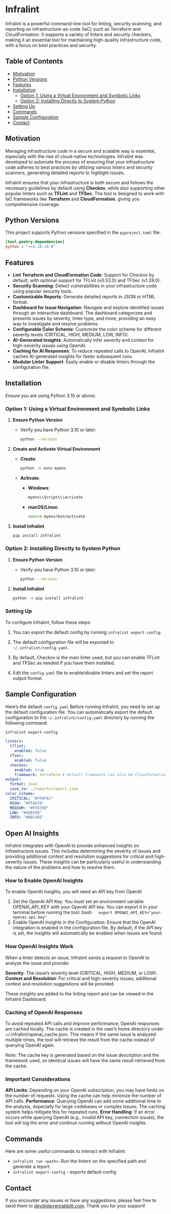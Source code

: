 # Infralint

Infralint is a powerful command-line tool for linting, security scanning, and reporting on infrastructure-as-code (IaC) such as Terraform and CloudFormation. It supports a variety of linters and security checkers, making it an essential tool for maintaining high-quality infrastructure code, with a focus on best practices and security.

## Table of Contents

- [Motivation](#motivation)
- [Python Versions](#python-versions)
- [Features](#features)
- [Installation](#installation)
  - [Option 1: Using a Virtual Environment and Symbolic Links](#option-1-using-a-virtual-environment-and-symbolic-links)
  - [Option 2: Installing Directly to System Python](#option-2-installing-directly-to-system-python)
- [Setting Up](#setting-up)
- [Commands](#commands)
- [Sample Configuration](#sample-configuration)
- [Contact](#contact)

## Motivation

Managing infrastructure code in a secure and scalable way is essential, especially with the rise of cloud-native technologies. Infralint was developed to automate the process of ensuring that your infrastructure code adheres to best practices by utilizing various linters and security scanners, generating detailed reports to highlight issues.

Infralint ensures that your infrastructure is both secure and follows the necessary guidelines by default using **Checkov**, while also supporting other popular linters such as **TFLint** and **TFSec**. The tool is designed to work with IaC frameworks like **Terraform** and **CloudFormation**, giving you comprehensive coverage.

## Python Versions

This project supports Python versions specified in the `pyproject.toml` file:

```toml
[tool.poetry.dependencies]
python = ">=3.10,<4.0"
```

## Features

- **Lint Terraform and CloudFormation Code**: Support for Checkov by default, with optional support for TFLint (v0.53.0) and TFSec (v1.28.0).
- **Security Scanning**: Detect vulnerabilities in your infrastructure code using popular security tools.
- **Customizable Reports**: Generate detailed reports in JSON or HTML format.
- **Dashboard for Issue Navigation**: Navigate and explore identified issues through an interactive dashboard. The dashboard categorizes and presents issues by severity, linter type, and more, providing an easy way to investigate and resolve problems.
- **Configurable Color Scheme**: Customize the color scheme for different severity levels (CRITICAL, HIGH, MEDIUM, LOW, INFO).
- **AI-Generated Insights**: Automatically infer severity and context for high-severity issues using OpenAI.
- **Caching for AI Responses**: To reduce repeated calls to OpenAI, Infralint caches AI-generated insights for faster subsequent runs.
- **Modular Linter Support**: Easily enable or disable linters through the configuration file.

## Installation

Ensure you are using Python 3.10 or above.

### Option 1: Using a Virtual Environment and Symbolic Links

1. **Ensure Python Version**

   - Verify you have Python 3.10 or later:
     ```bash
     python --version
     ```

2. **Create and Activate Virtual Environment**

   - **Create**:

     ```bash
     python -m venv myenv
     ```

   - **Activate**:
     - **Windows**:
       ```bash
       myenv\\Scripts\\activate
       ```
     - **macOS/Linux**:
       ```bash
       source myenv/bin/activate
       ```

3. **Install Infralint**
   ```bash
   pip install infralint
   ```

### Option 2: Installing Directly to System Python

1. **Ensure Python Version**

   - Verify you have Python 3.10 or later:
     ```bash
     python --version
     ```

2. **Install Infralint**
   ```bash
   python -m pip install infralint
   ```

### Setting Up

To configure Infralint, follow these steps:

1. You can export the default config by running `infralint export-config`.

2. The default configuration file will be exported to `~/.infralint/config.yaml`.

3. By default, Checkov is the main linter used, but you can enable TFLint and TFSec as needed if you have them installed.

4. Edit the `config.yaml` file to enable/disable linters and set the report output format.

## Sample Configuration

Here’s the default `config.yaml`
Before running Infralint, you need to set up the default configuration file. You can automatically export the default configuration to the `~/.infralint/config.yaml` directory by running the following command:

```bash
infralint export-config
```

```yaml
linters:
  tflint:
    enabled: false
  tfsec:
    enabled: false
  checkov:
    enabled: true
    framework: terraform # Default framework can also be Cloudformation
output:
  format: json
  save_to: ./reports/report.json
color_scheme:
  CRITICAL: "#FF6F61"
  HIGH: "#FFA07A"
  MEDIUM: "#FFD700"
  LOW: "#90EE90"
  INFO: "#B0C4DE"
```

## Open AI Insights

Infralint integrates with OpenAI to provide enhanced insights on infrastructure issues. This includes determining the severity of issues and providing additional context and resolution suggestions for critical and high-severity issues. These insights can be particularly useful in understanding the nature of the problems and how to resolve them.

### How to Enable OpenAI Insights

To enable OpenAI insights, you will need an API key from OpenAI

1. Set the OpenAI API Key: You must set an environment variable OPENAI_API_KEY with your OpenAI API key.
   You can export it in your terminal before running the tool:
   bash`   export OPENAI_API_KEY="your-openai-api-key"`
2. Enable OpenAI Insights in the Configuration: Ensure that the OpenAI integration is enabled in the configuration file. By default, if the API key is set, the insights will automatically be enabled when issues are found.

### How OpenAI Insights Work

When a linter detects an issue, Infralint sends a request to OpenAI to analyze the issue and provide:

**Severity**: The issue’s severity level (CRITICAL, HIGH, MEDIUM, or LOW).
**Context and Resolution**: For critical and high-severity issues, additional context and resolution suggestions will be provided.

These insights are added to the linting report and can be viewed in the Infralint Dashboard.

### Caching of OpenAI Responses

To avoid repeated API calls and improve performance, OpenAI responses are cached locally. The cache is created in the user’s home directory under ~/.infralint/openai_cache.json. This means if the same issue is analyzed multiple times, the tool will retrieve the result from the cache instead of querying OpenAI again.

Note: The cache key is generated based on the issue description and the framework used, so identical issues will have the same result retrieved from the cache.

### Important Considerations

**API Limits**: Depending on your OpenAI subscription, you may have limits on the number of requests. Using the cache can help minimize the number of API calls.
**Performance**: Querying OpenAI can add some additional time to the analysis, especially for large codebases or complex issues. The caching system helps mitigate this for repeated runs.
**Error Handling**: If an error occurs while querying OpenAI (e.g., invalid API key, connection issues), the tool will log the error and continue running without OpenAI insights.

## Commands

Here are some useful commands to interact with Infralint:

- `infralint run <path>`: Run the linters on the specified path and generate a report.
- `infralint export-config` - exports default config

## Contact

If you encounter any issues or have any suggestions, please feel free to send them to dev@darrenrabbitt.com. Thank you for your support!
